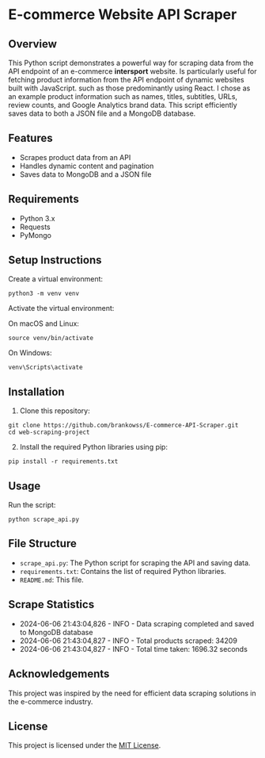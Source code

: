 # E-commerce Website API Scraper

## Overview

This Python script demonstrates a powerful way for scraping data from the API endpoint of an e-commerce **intersport** website. Is particularly useful for fetching product information from the API endpoint of dynamic websites built with JavaScript. such as those predominantly using React. I chose as an example product information such as names, titles, subtitles, URLs, review counts, and Google Analytics brand data. This script efficiently saves data to both a JSON file and a MongoDB database.

## Features

- Scrapes product data from an API
- Handles dynamic content and pagination
- Saves data to MongoDB and a JSON file

## Requirements

- Python 3.x
- Requests
- PyMongo

## Setup Instructions

Create a virtual environment:
```
python3 -m venv venv
```
Activate the virtual environment:

On macOS and Linux:
```
source venv/bin/activate
```
On Windows:
```
venv\Scripts\activate
```

## Installation

1. Clone this repository:
```
git clone https://github.com/brankowss/E-commerce-API-Scraper.git
cd web-scraping-project
```

2. Install the required Python libraries using pip:
```
pip install -r requirements.txt
```

## Usage

Run the script:

```
python scrape_api.py
```

## File Structure

- `scrape_api.py`: The Python script for scraping the API and saving data.
- `requirements.txt`: Contains the list of required Python libraries.
- `README.md`: This file.

## Scrape Statistics

- 2024-06-06 21:43:04,826 - INFO - Data scraping completed and saved to MongoDB database
- 2024-06-06 21:43:04,827 - INFO - Total products scraped: 34209
- 2024-06-06 21:43:04,827 - INFO - Total time taken: 1696.32 seconds

## Acknowledgements

This project was inspired by the need for efficient data scraping solutions in the e-commerce industry.

## License

This project is licensed under the [MIT License](LICENSE).





